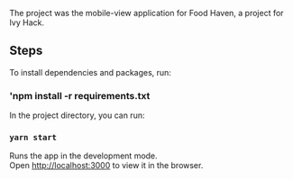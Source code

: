 The project was the mobile-view application for Food Haven, a project for Ivy Hack. 

## Steps

To install dependencies and packages, run:

### 'npm install -r requirements.txt 

In the project directory, you can run:

### `yarn start`

Runs the app in the development mode.<br />
Open [http://localhost:3000](http://localhost:3000) to view it in the browser.

